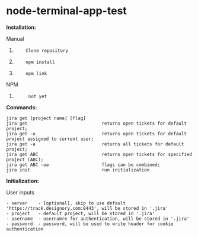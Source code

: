 # node-terminal-app-test
**Installation:**

Manual

1.         Clone repository
1.         npm install
1.         npm link

NPM

1. 		    not yet

**Commands:**

    jira get [project name] [flag]    
    jira get                            returns open tickets for default project;
    jira get -u                         returns open tickets for default project assigned to current user;
    jira get -a                         returns all tickets for default project;
    jira get ABC                        returns open tickets for specified project (ABC);
    jira get ABC -ua                    flags can be combined;
    jira init                           run initialization

**Initialization:**

User inputs

    - server    - [optional], skip to use default 'https://track.designory.com:8443', will be stored in '.jira'
    - project   - default project, will be stored in '.jira'
    - username  - usernamre for authentication, will be stored in '.jira'
    - password  - password, will be used to write header for cookie authentication